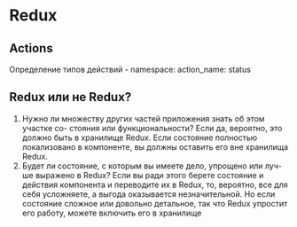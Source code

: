 # Redux

## Actions

Определение типов действий - namespace: action\_name: status



## Redux или не Redux?

1. Нужно ли множеству других частей приложения знать об этом участке со- стояния или функциональности? Если да, вероятно, это должно быть в хранилище Redux. Если состояние полностью локализовано в компоненте, вы должны оставить его вне хранилища Redux.
2. Будет ли состояние, с которым вы имеете дело, упрощено или луч- ше выражено в Redux? Если вы ради этого берете состояние и действия компонента и переводите их в Redux, то, вероятно, все для себя усложняете, а выгода оказывается незначительной. Но если состояние сложное или довольно детальное, так что Redux упростит его работу, можете включить его в хранилище

